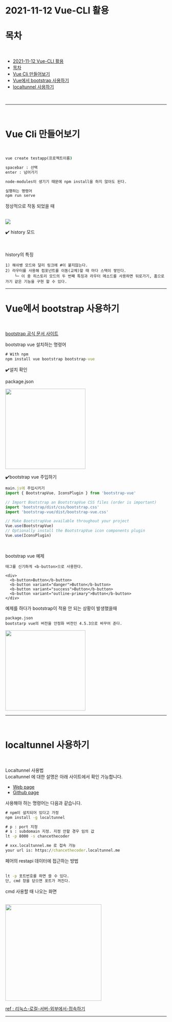 # 2021-11-12 Vue-CLI 활용

# 목차  
<br>

- [2021-11-12 Vue-CLI 활용](#2021-11-12-vue-cli-활용)
- [목차](#목차)
- [Vue Cli 만들어보기](#vue-cli-만들어보기)
- [Vue에서 bootstrap 사용하기](#vue에서-bootstrap-사용하기)
- [localtunnel 사용하기](#localtunnel-사용하기)

<br>

--- 

<br>

# Vue Cli 만들어보기

<br>

```cmd
vue create testapp(프로젝트이름)

spacebar : 선택
enter : 넘어가기

node-modules이 생기기 때문에 npm install을 하지 않아도 된다.

실행하는 명령어
npm run serve

```
  
정상적으로 작동 되었을 때  
<br>

<img src='https://user-images.githubusercontent.com/44612896/141388786-208b6083-e57a-4b99-8c58-12e14739a465.png'>

<br>

✔️ history 모드  

<br>

history의 특징  
```
1) 해쉬뱅 모드와 달리 링크에 #이 붙지않는다.
2) 라우터를 사용해 컴포넌트를 이동(교체)할 때 마다 스택이 쌓인다.
    └─ 이 중 히스토리 모드의 두 번째 특징과 라우터 메소드를 사용하면 뒤로가기, 홈으로 가기 같은 기능을 구현 할 수 있다.
```

---

# Vue에서 bootstrap 사용하기

<br>

[bootstrap 공식 문서 사이트](https://bootstrap-vue.org/docs/#using-module-bundlers)  

bootstrap vue 설치하는 명령어

```cmd
# With npm
npm install vue bootstrap bootstrap-vue
```

✔️설치 확인  

package.json

<img src='https://user-images.githubusercontent.com/44612896/141389285-d4e8ad64-0513-479e-9025-b98cb2fba643.png' width="250">


<br>

✔️bootstrap vue 주입하기

```js
main.js에 주입시키기
import { BootstrapVue, IconsPlugin } from 'bootstrap-vue'

// Import Bootstrap an BootstrapVue CSS files (order is important)
import 'bootstrap/dist/css/bootstrap.css'
import 'bootstrap-vue/dist/bootstrap-vue.css'

// Make BootstrapVue available throughout your project
Vue.use(BootstrapVue)
// Optionally install the BootstrapVue icon components plugin
Vue.use(IconsPlugin)
```

<br>

bootstrap vue 예제

```
태그를 신기하게 <b-button>으로 사용한다.

<div>
  <b-button>Button</b-button>
  <b-button variant="danger">Button</b-button>
  <b-button variant="success">Button</b-button>
  <b-button variant="outline-primary">Button</b-button>
</div>
```

예제를 하다가 bootstrap이 적용 안 되는 상황이 발생했을때  

```
package.json 
bootstarp vue의 버전을 안정화 버전인 4.5.3으로 바꾸어 준다.
```

<img src="https://user-images.githubusercontent.com/44612896/141390308-79563d2d-4878-4c5c-8c32-ce2a35916ccb.png" width="250">

---

<br>


# localtunnel 사용하기
<br>

Localtunnel 사용법  
Localtunnel 에 대한 설명은 아래 사이트에서 확인 가능합니다. 

- [Web page](https://localtunnel.github.io/www/)
- [Github page](https://github.com/localtunnel/localtunnel)


사용해야 하는 명령어는 다음과 같습니다.  

```cmd
# npm이 설치되어 있다고 가정
npm install -g localtunnel

# p : port 지정
# s : subdomain 지정. 지정 안할 경우 임의 값
lt -p 8000 -s chancethecoder

# xxx.localtunnel.me 로 접속 가능
your url is: https://chancethecoder.localtunnel.me
```

페어의 restapi 데이터에 접근하는 방법  
<br>

```cmd
lt -p 포트번호를 하면 쓸 수 있다.
단, cmd 창을 닫으면 포트가 꺼진다.
```

cmd 사용할 때 나오는 화면  
<br>

<img src="https://user-images.githubusercontent.com/44612896/141392451-451db954-1fef-4575-8ac4-e82f0e3781e7.png" width="300">


[ref : 리눅스-로컬-서버-외부에서-접속하기](https://chancethecoder.tistory.com/entry/%EB%A6%AC%EB%88%85%EC%8A%A4-%EB%A1%9C%EC%BB%AC-%EC%84%9C%EB%B2%84-%EC%99%B8%EB%B6%80%EC%97%90%EC%84%9C-%EC%A0%91%EC%86%8D%ED%95%98%EA%B8%B0-localtunnel)

---
